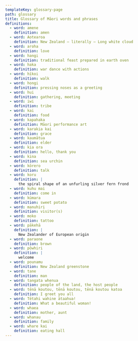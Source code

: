```yaml
---
templateKey: glossary-page
path: glossary
title: Glossary of Māori words and phrases
definitions:
  - word: amene
    definition: amen
  - word: Aotearoa
    definition: New Zealand – literally – Long white cloud
  - word: aroha
    definition: love
  - word: hangi
    definition: traditional feast prepared in earth oven
  - word: haka
    definition: war dance with actions
  - word: hīkoi
    definition: walk
  - word: hongi
    definition: pressing noses as a greeting
  - word: hui
    definition: gathering, meeting
  - word: iwi
    definition: tribe
  - word: kai
    definition: food
  - word: kapahaka
    definition: Māori performance art
  - word: karakia kai
    definition: grace
  - word: kaumātua
    definition: elder
  - word: kia ora
    definition: hello, thank you
  - word: kina
    definition: sea urchin
  - word: kōrero
    definition: talk
  - word: koru
    definition: |
      the spiral shape of an unfurling silver fern frond
  - word: kuhu mai
    definition: come in
  - word: kūmara
    definition: sweet potato
  - word: manuhiri
    definition: visitor(s)
  - word: moko
    definition: tattoo
  - word: pākehā
    definition: |
      New Zealander of European origin
  - word: paraone
    definition: brown
  - word: pōwhiri
    definition: |
      welcome
  - word: pounamu
    definition: New Zealand greenstone
  - word: tane
    definition: man
  - word: tangata whenua
    definition: people of the land, the host people
  - word: tēnā koutou, tēnā koutou, tēnā koutou katoa
    definition: I greet you all
  - word: Tētahi wahine ātaahua!
    definition: What a beautiful woman!
  - word: whaea
    definition: mother, aunt
  - word: whanau
    definition: family
  - word: whare kai
    definition: eating hall
---
```

